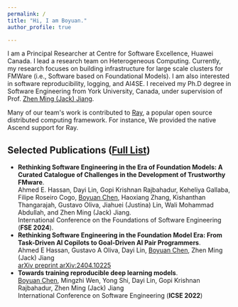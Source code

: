 ```yaml
---
permalink: /
title: "Hi, I am Boyuan."
author_profile: true

---
```


I am a Principal Researcher at Centre for Software Excellence, Huawei Canada.
I lead a research team on Heterogeneous Computing. Currently, my research focuses on building infrastructure for large scale clusters for FMWare (i.e., Software based on Foundational Models). I am also interested in software reproducibility, logging, and AI4SE.
I received my Ph.D degree in Software Engineering from York University, Canada, under supervision of Prof. [Zhen Ming (Jack) Jiang](http://www.cse.yorku.ca/~zmjiang/).

Many of our team's work is contributed to [Ray](https://ray.io), a popular open source distributed computing framework. For instance, We provided the native Ascend support for Ray.

## Selected Publications ([Full List](https://scholar.google.com/citations?hl=en&user=HsUXC7oAAAAJ))

- **Rethinking Software Engineering in the Era of Foundation Models: A Curated Catalogue of Challenges in the Development of Trustworthy FMware**.\
  Ahmed E. Hassan, Dayi Lin, Gopi Krishnan Rajbahadur, Keheliya Gallaba, Filipe Roseiro Cogo, <ins>Boyuan Chen</ins>, Haoxiang Zhang, Kishanthan Thangarajah, Gustavo Oliva, Jiahuei (Justina) Lin, Wali Mohammad Abdullah, and Zhen Ming (Jack) Jiang.\
  International Conference on the Foundations of Software Engineering (**FSE 2024**).
- **Rethinking Software Engineering in the Foundation Model Era: From Task-Driven AI Copilots to Goal-Driven AI Pair Programmers**.\
  Ahmed E Hassan, Gustavo A Oliva, Dayi Lin, <ins>Boyuan Chen</ins>, Zhen Ming (Jack) Jiang\
  [arXiv preprint arXiv:2404.10225](https://arxiv.org/pdf/2404.10225)
- **Towards training reproducible deep learning models**.\
  <ins>Boyuan Chen</ins>, Mingzhi Wen, Yong Shi, Dayi Lin, Gopi Krishnan Rajbahadur, Zhen Ming (Jack) Jiang\
  International Conference on Software Engineering (**ICSE 2022**)




